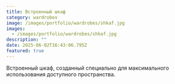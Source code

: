 ```yaml
---
title: Встроенный шкаф
category: wardrobes
image: /images/portfolio/wardrobes/shkaf.jpg
images:
  - /images/portfolio/wardrobes/shkaf.jpg
description: ""
date: 2025-06-02T16:43:06.795Z
featured: true
---
```


Встроенный шкаф, созданный специально для максимального использования доступного пространства.
